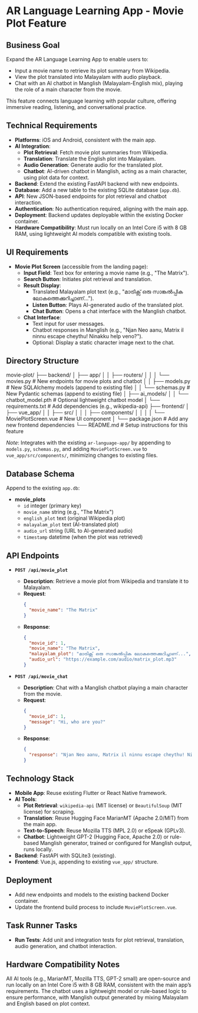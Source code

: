 # AR Language Learning App - Movie Plot Feature

## Business Goal
Expand the AR Language Learning App to enable users to:
- Input a movie name to retrieve its plot summary from Wikipedia.
- View the plot translated into Malayalam with audio playback.
- Chat with an AI chatbot in Manglish (Malayalam-English mix), playing the role of a main character from the movie.

This feature connects language learning with popular culture, offering immersive reading, listening, and conversational practice.

## Technical Requirements
- **Platforms**: iOS and Android, consistent with the main app.
- **AI Integration**:
  - **Plot Retrieval**: Fetch movie plot summaries from Wikipedia.
  - **Translation**: Translate the English plot into Malayalam.
  - **Audio Generation**: Generate audio for the translated plot.
  - **Chatbot**: AI-driven chatbot in Manglish, acting as a main character, using plot data for context.
- **Backend**: Extend the existing FastAPI backend with new endpoints.
- **Database**: Add a new table to the existing SQLite database (`app.db`).
- **API**: New JSON-based endpoints for plot retrieval and chatbot interaction.
- **Authentication**: No authentication required, aligning with the main app.
- **Deployment**: Backend updates deployable within the existing Docker container.
- **Hardware Compatibility**: Must run locally on an Intel Core i5 with 8 GB RAM, using lightweight AI models compatible with existing tools.

## UI Requirements
- **Movie Plot Screen** (accessible from the landing page):
  - **Input Field**: Text box for entering a movie name (e.g., "The Matrix").
  - **Search Button**: Initiates plot retrieval and translation.
  - **Result Display**:
    - Translated Malayalam plot text (e.g., "മാട്രിക്സ് ഒരു സാങ്കൽപ്പിക ലോകത്തെക്കുറിച്ചാണ്...").
    - **Listen Button**: Plays AI-generated audio of the translated plot.
    - **Chat Button**: Opens a chat interface with the Manglish chatbot.
  - **Chat Interface**:
    - Text input for user messages.
    - Chatbot responses in Manglish (e.g., "Njan Neo aanu, Matrix il ninnu escape cheythu! Ninakku help veno?").
    - Optional: Display a static character image next to the chat.

## Directory Structure
movie-plot/
├── backend/
│ ├── app/
│ │ ├── routers/
│ │ │ └── movies.py # New endpoints for movie plots and chatbot
│ │ ├── models.py # New SQLAlchemy models (append to existing file)
│ │ └── schemas.py # New Pydantic schemas (append to existing file)
│ ├── ai_models/
│ │ └── chatbot_model.pth # Optional lightweight chatbot model
│ └── requirements.txt # Add dependencies (e.g., wikipedia-api)
├── frontend/
│ ├── vue_app/
│ │ ├── src/
│ │ │ ├── components/
│ │ │ │ └── MoviePlotScreen.vue # New UI component
│ └── package.json # Add any new frontend dependencies
└── README.md # Setup instructions for this feature


*Note*: Integrates with the existing `ar-language-app/` by appending to `models.py`, `schemas.py`, and adding `MoviePlotScreen.vue` to `vue_app/src/components/`, minimizing changes to existing files.

## Database Schema
Append to the existing `app.db`:

- **movie_plots**
  - `id` integer (primary key)
  - `movie_name` string (e.g., "The Matrix")
  - `english_plot` text (original Wikipedia plot)
  - `malayalam_plot` text (AI-translated plot)
  - `audio_url` string (URL to AI-generated audio)
  - `timestamp` datetime (when the plot was retrieved)

## API Endpoints

- **`POST /api/movie_plot`**
  - **Description**: Retrieve a movie plot from Wikipedia and translate it to Malayalam.
  - **Request**:
    ```json
    {
      "movie_name": "The Matrix"
    }
    ```
  - **Response**:
    ```json
    {
      "movie_id": 1,
      "movie_name": "The Matrix",
      "malayalam_plot": "മാട്രിക്സ് ഒരു സാങ്കൽപ്പിക ലോകത്തെക്കുറിച്ചാണ്...",
      "audio_url": "https://example.com/audio/matrix_plot.mp3"
    }
    ```

- **`POST /api/movie_chat`**
  - **Description**: Chat with a Manglish chatbot playing a main character from the movie.
  - **Request**:
    ```json
    {
      "movie_id": 1,
      "message": "Hi, who are you?"
    }
    ```
  - **Response**:
    ```json
    {
      "response": "Njan Neo aanu, Matrix il ninnu escape cheythu! Ninakku help veno?"
    }
    ```

## Technology Stack
- **Mobile App**: Reuse existing Flutter or React Native framework.
- **AI Tools**:
  - **Plot Retrieval**: `wikipedia-api` (MIT license) or `BeautifulSoup` (MIT license) for scraping.
  - **Translation**: Reuse Hugging Face MarianMT (Apache 2.0/MIT) from the main app.
  - **Text-to-Speech**: Reuse Mozilla TTS (MPL 2.0) or eSpeak (GPLv3).
  - **Chatbot**: Lightweight GPT-2 (Hugging Face, Apache 2.0) or rule-based Manglish generator, trained or configured for Manglish output, runs locally.
- **Backend**: FastAPI with SQLite3 (existing).
- **Frontend**: Vue.js, appending to existing `vue_app/` structure.

## Deployment
- Add new endpoints and models to the existing backend Docker container.
- Update the frontend build process to include `MoviePlotScreen.vue`.

## Task Runner Tasks
- **Run Tests**: Add unit and integration tests for plot retrieval, translation, audio generation, and chatbot interaction.

## Hardware Compatibility Notes
All AI tools (e.g., MarianMT, Mozilla TTS, GPT-2 small) are open-source and run locally on an Intel Core i5 with 8 GB RAM, consistent with the main app’s requirements. The chatbot uses a lightweight model or rule-based logic to ensure performance, with Manglish output generated by mixing Malayalam and English based on plot context.   
